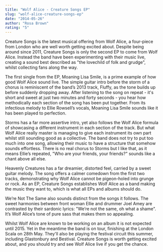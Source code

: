 ```yaml
---
title: "Wolf Alice - Creature Songs EP"
slug: "wolf-alice-creature-songs-ep"
date: "2014-05-26"
author: "Rosa Brown"
rating: "5"
---
```


Creature Songs is the latest musical offering from Wolf Alice, a four-piece from London who are well worth getting excited about. Despite being around since 2011, Creature Songs is only the second EP to come from Wolf Alice. Instead the band have been experimenting with their music live, creating a sound best described as "the lovechild of folk and grudge", whilst collecting fans along the way.

The first single from the EP, Moaning Lisa Smile, is a prime example of how good Wolf Alice sound live. The simple guitar intro before the storm of a chorus is reminiscent of the band’s 2013 track, Fluffy, as the tone builds up before suddenly dropping away. After listening to the song on repeat - it's short and sweet at just two minutes and forty seconds - you hear how methodically each section of the song has been put together. From its infectious melody to Ellie Rowsell’s vocals, Moaning Lisa Smile sounds like it has been played to perfection.

Storms has a far more assertive intro, yet also follows the Wolf Alice formula of showcasing a different instrument in each section of the track. But what Wolf Alice really master is managing to give each instrument its own part whilst still sounding good as a collective. The band does not try to put too much into one song, allowing their music to have a structure that somehow sounds effortless. There is no real chorus to Storms but I like that, as it means Ellie’s repeated, "Who are your friends, your friends?" sounds like a chant above all else.

Heavenly Creatures has a far dreamier, distorted feel, carried by a sweet guitar melody. The song offers a calmer comedown from the first two tracks, demonstrating why Wolf Alice cannot be pigeon-holed into grunge or rock. As an EP, Creature Songs establishes Wolf Alice as a band making the music they want to, which is what all EPs and albums should do.

We’re Not The Same also sounds distinct from the songs it follows. The sweet harmonies between front woman Ellie and drummer Joel Amey are contrasted by their sardonic lyrics: "We’re not the same, oh what a shame". It’s Wolf Alice’s tone of pure sass that makes them so appealing.

Whilst Wolf Alice are known to be working on an album it is not expected until 2015. Yet in the meantime the band is on tour, finishing at the London Scala on 28th May. They'll also be playing the festival circuit this summer, including Glastonbury and Bestival. Creature Songs is worth getting excited about, and you should try and see Wolf Alice live if you get the chance.
